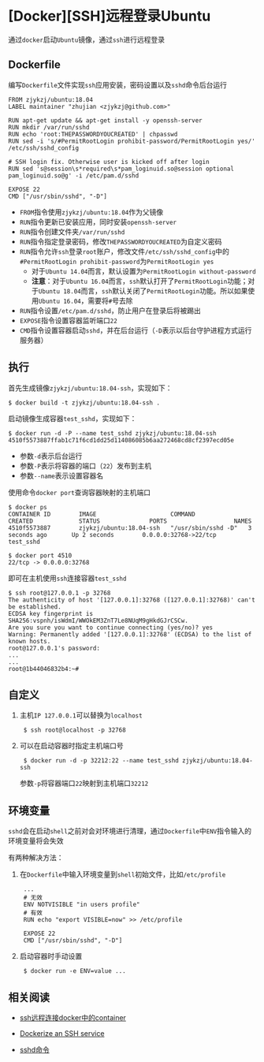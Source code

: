 
# [Docker][SSH]远程登录Ubuntu

通过`docker`启动`Ubuntu`镜像，通过`ssh`进行远程登录

## Dockerfile

编写`Dockerfile`文件实现`ssh`应用安装，密码设置以及`sshd`命令后台运行

```
FROM zjykzj/ubuntu:18.04
LABEL maintainer "zhujian <zjykzj@github.com>"

RUN apt-get update && apt-get install -y openssh-server
RUN mkdir /var/run/sshd
RUN echo 'root:THEPASSWORDYOUCREATED' | chpasswd
RUN sed -i 's/#PermitRootLogin prohibit-password/PermitRootLogin yes/' /etc/ssh/sshd_config

# SSH login fix. Otherwise user is kicked off after login
RUN sed 's@session\s*required\s*pam_loginuid.so@session optional pam_loginuid.so@g' -i /etc/pam.d/sshd

EXPOSE 22
CMD ["/usr/sbin/sshd", "-D"]
```

* `FROM`指令使用`zjykzj/ubuntu:18.04`作为父镜像
* `RUN`指令更新已安装应用，同时安装`openssh-server`
* `RUN`指令创建文件夹`/var/run/sshd`
* `RUN`指令指定登录密码，修改`THEPASSWORDYOUCREATED`为自定义密码
* `RUN`指令允许`ssh`登录`root`账户，修改文件`/etc/ssh/sshd_config`中的`#PermitRootLogin prohibit-password`为`PermitRootLogin yes`
    * 对于`Ubuntu 14.04`而言，默认设置为`PermitRootLogin without-password`
    * **注意**：对于`Ubuntu 16.04`而言，`ssh`默认打开了`PermitRootLogin`功能；对于`Ubuntu 18.04`而言，`ssh`默认关闭了`PermitRootLogin`功能。所以如果使用`Ubuntu 16.04`，需要将`#`号去除
* `RUN`指令设置`/etc/pam.d/sshd`，防止用户在登录后将被踢出
* `EXPOSE`指令设置容器监听端口`22`
* `CMD`指令设置容器启动`sshd`，并在后台运行（`-D`表示以后台守护进程方式运行服务器）

## 执行

首先生成镜像`zjykzj/ubuntu:18.04-ssh`，实现如下：

```
$ docker build -t zjykzj/ubuntu:18.04-ssh .
```

启动镜像生成容器`test_sshd`，实现如下：

```
$ docker run -d -P --name test_sshd zjykzj/ubuntu:18.04-ssh
4510f5573887ffab1c71f6cd1dd25d114086085b6aa272468cd8cf2397ecd05e
```

* 参数`-d`表示后台运行
* 参数`-P`表示将容器的端口（`22`）发布到主机
* 参数`--name`表示设置容器名

使用命令`docker port`查询容器映射的主机端口

```
$ docker ps
CONTAINER ID        IMAGE                     COMMAND               CREATED             STATUS              PORTS                   NAMES
4510f5573887        zjykzj/ubuntu:18.04-ssh   "/usr/sbin/sshd -D"   3 seconds ago       Up 2 seconds        0.0.0.0:32768->22/tcp   test_sshd

$ docker port 4510
22/tcp -> 0.0.0.0:32768
```

即可在主机使用`ssh`连接容器`test_sshd`

```
$ ssh root@127.0.0.1 -p 32768
The authenticity of host '[127.0.0.1]:32768 ([127.0.0.1]:32768)' can't be established.
ECDSA key fingerprint is SHA256:vspnh/isWdmI/WWOkEM3ZnT7Le8NUqM9gHkdGJrCSCw.
Are you sure you want to continue connecting (yes/no)? yes
Warning: Permanently added '[127.0.0.1]:32768' (ECDSA) to the list of known hosts.
root@127.0.0.1's password: 
...
...
root@1b44046832b4:~# 
```

## 自定义

1. 主机`IP 127.0.0.1`可以替换为`localhost`

        $ ssh root@localhost -p 32768
        
2. 可以在启动容器时指定主机端口号

        $ docker run -d -p 32212:22 --name test_sshd zjykzj/ubuntu:18.04-ssh

    参数`-p`将容器端口`22`映射到主机端口`32212`

## 环境变量

`sshd`会在启动`shell`之前对会对环境进行清理，通过`Dockerfile`中`ENV`指令输入的环境变量将会失效

有两种解决方法：

1. 在`Dockerfile`中输入环境变量到`shell`初始文件，比如`/etc/profile`

        ...
        # 无效
        ENV NOTVISIBLE "in users profile"
        # 有效
        RUN echo "export VISIBLE=now" >> /etc/profile

        EXPOSE 22
        CMD ["/usr/sbin/sshd", "-D"]

2. 启动容器时手动设置

        $ docker run -e ENV=value ...

## 相关阅读

* [ssh远程连接docker中的container](https://blog.csdn.net/vincent2610/article/details/52490397)

* [Dockerize an SSH service](https://docs.docker.com/engine/examples/running_ssh_service/)

* [sshd命令](https://man.linuxde.net/sshd)